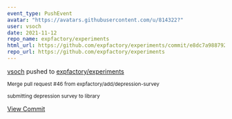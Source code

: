 ```yaml
---
event_type: PushEvent
avatar: "https://avatars.githubusercontent.com/u/814322?"
user: vsoch
date: 2021-11-12
repo_name: expfactory/experiments
html_url: https://github.com/expfactory/experiments/commit/e8dc7a988792a04b11e12b571d176d59d32a84b0
repo_url: https://github.com/expfactory/experiments
---
```


<a href='https://github.com/vsoch' target='_blank'>vsoch</a> pushed to <a href='https://github.com/expfactory/experiments' target='_blank'>expfactory/experiments</a>

<small>Merge pull request #46 from expfactory/add/depression-survey

submitting depression survey to library</small>

<a href='https://github.com/expfactory/experiments/commit/e8dc7a988792a04b11e12b571d176d59d32a84b0' target='_blank'>View Commit</a>